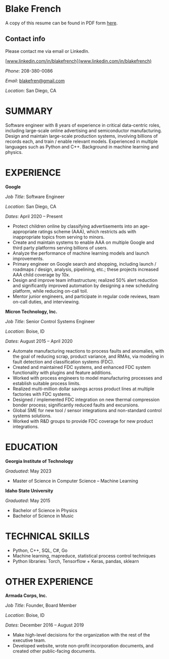 # Blake French

A copy of this resume can be found in PDF form [here](https://blakefren.github.io/resume.pdf).

## Contact info
Please contact me via email or LinkedIn.

[www.linkedin.com/in/blakefrench](www.linkedin.com/in/blakefrench)

*Phone*: 208-380-0086

*Email*: blakefren@gmail.com

*Location*: San Diego, CA

# SUMMARY

Software engineer with 8 years of experience in critical data-centric roles, including large-scale online advertising and semiconductor manufacturing. Design and maintain large-scale production systems, involving billions of records each, and train / enable relevant models. Experienced in multiple languages such as Python and C++. Background in machine learning and physics.

# EXPERIENCE

**Google**

*Job Title*: Software Engineer

*Location*: San Diego, CA

*Dates*: April 2020 – Present

* Protect children online by classifying advertisements into an age-appropriate ratings scheme (AAA), which
restricts ads with inappropriate topics from serving to minors.
* Create and maintain systems to enable AAA on multiple Google and third party platforms serving billions
of users.
* Analyze the performance of machine learning models and launch improvements.
* Primary engineer on Google search and shopping, including launch / roadmaps / design, analysis,
pipelining, etc.; these projects increased AAA child coverage by 10x.
* Design and improve team infrastructure; realized 50% alert reduction and significantly improved
automation by designing a new scheduling platform, while reducing on-call toil.
* Mentor junior engineers, and participate in regular code reviews, team on-call duties, and interviewing.

**Micron Technology, Inc.**

*Job Title*: Senior Control Systems Engineer

*Location*: Boise, ID

*Dates*: August 2015 – April 2020

* Automate manufacturing reactions to process faults and anomalies, with the goal of reducing scrap,
product variance, and RMAs, via modeling in fault detection and classification systems (FDC).
* Created and maintained FDC systems, and enhanced FDC system functionality with plugins and feature
additions.
* Worked with process engineers to model manufacturing processes and establish suitable process limits.
* Realized multi-million dollar savings across product lines at multiple factories with FDC systems.
* Designed / implemented FDC integration on new thermal compression bonder process; significantly
reduced faults and excursions.
* Global SME for new tool / sensor integrations and non-standard control systems solutions.
* Worked with R&D groups to provide FDC coverage for new product integrations.

# EDUCATION

**Georgia Institute of Technology**

*Graduated*: May 2023

* Master of Science in Computer Science – Machine Learning

**Idaho State University**

*Graduated*: May 2015

* Bachelor of Science in Physics
* Bachelor of Science in Music

# TECHNICAL SKILLS

* Python, C++, SQL, C#, Go
* Machine learning, mapreduce, statistical process control techniques
* Python libraries: Torch, Tensorflow + Keras, pandas, sklearn

# OTHER EXPERIENCE

**Armada Corps, Inc.**

*Job Title*: Founder, Board Member

*Location*: Boise, ID

*Dates*: December 2016 – August 2019

* Make high-level decisions for the organization with the rest of the executive team.
* Developed website, wrote non-profit incorporation documents, and created other public-facing
documents. 